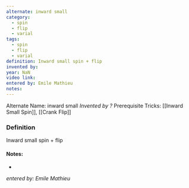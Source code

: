```yaml
---
alternate: inward small
category:
  - spin
  - flip
  - varial
tags:
  - spin
  - flip
  - varial
definition: Inward small spin + flip
invented by: 
year: NaN
video link: 
entered by: Emile Mathieu
notes: 
---
```

Alternate Name: inward small
*Invented by ?*
Prerequisite Tricks: [[Inward Small Spin]], [[Crank Flip]]

### Definition
Inward small spin + flip


#### Notes:
- 
*entered by: Emile Mathieu*
